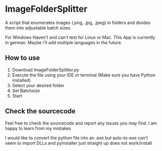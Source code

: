 # ImageFolderSplitter
A script that enumerates images (.png, .jpg, .jpeg) in folders and divides them into adjustable batch sizes. 

For Windows
Haven't and can't test for Linux or Mac.
This App is currently in german. Maybe I'll add multiple languages in the future.

## How to use
1. Download ImageFolderSplitter.py
2. Execute the file using your IDE or terminal (Make sure you have Python installed)
3. Select your desired folder
4. Set Batchsize
5. Start

## Check the sourcecode
Feel free to check the sourcecode and report any issues you may find. I am happy to learn from my mistakes


I would like to convert the python file into an .exe but auto-to-exe can't seem to import DLLs and pyinstaller just straight up does not work/install
